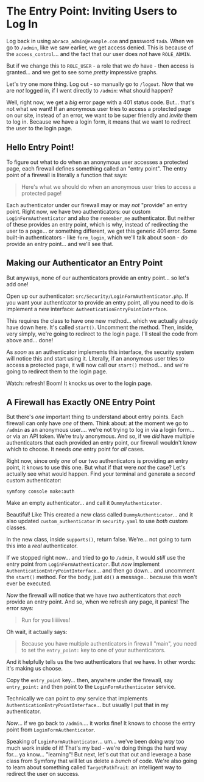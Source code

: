 # The Entry Point: Inviting Users to Log In

Log back in using `abraca_admin@example.com` and password `tada`. When we go to
`/admin`, like we saw earlier, we get access denied. This is because of the
`access_control`... and the fact that our user does *not* have `ROLE_ADMIN`.

But if we change this to `ROLE_USER` - a role that we *do* have - then access is
granted... and we get to see some *pretty* impressive graphs.

Let's try one more thing. Log out - so manually go to `/logout`. Now that we are
*not* logged in, if I went directly to `/admin`: what should happen?

Well, right now, we get a *big* error page with a 401 status code. But... that's
not what we want! If an anonymous user tries to access a protected page on our site,
instead of an error, we want to be super friendly and *invite* them to log in.
Because we have a login form, it means that we want to redirect the user to the
login page.

## Hello Entry Point!

To figure out what to do when an anonymous user accesses a protected page, each
firewall defines something called an "entry point". The entry point of a firewall
is literally a function that says:

> Here's what we should do when an anonymous user tries to access a protected page!

Each authenticator under our firewall may or may *not* "provide" an entry point.
Right now, we have two authenticators: our custom `LoginFormAuthenticator` and
also the `remember_me` authenticator. But neither of these provides an entry point,
which is why, instead of redirecting the user to a page... or something different,
we get this generic 401 error. Some built-in authenticators - like `form_login`, which
we'll talk about soon - *do* provide an entry point... and we'll see that.

## Making our Authenticator an Entry Point

But anyways, none of our authenticators provide an entry point... so let's add one!

Open up our authenticator: `src/Security/LoginFormAuthenticator.php`. If you want
your authenticator to provide an entry point, all you need to do is implement a new
interface: `AuthenticationEntryPointInterface`.

This requires the class to have one new method... which we actually already have
down here. It's called `start()`. Uncomment the method. Then, inside, very simply,
we're going to redirect to the login page. I'll steal the code from above and...
done!

As *soon* as an authenticator implements this interface, the security system will
notice this and start using it. Literally, if an anonymous user tries to access a
protected page, it will now call our `start()` method... and we're going to redirect
them to the login page.

Watch: refresh! Boom! It knocks us over to the login page.

## A Firewall has Exactly ONE Entry Point

But there's *one* important thing to understand about entry points. Each firewall
can only have *one* of them. Think about: at the moment we go to `/admin` as
an anonymous user.... we're not trying to log in via a login form... or via an
API token. We're truly anonymous. And so, if we *did* have multiple authenticators
that each provided an entry point, our firewall wouldn't know which to choose. It
needs *one* entry point for *all* cases.

Right now, since only *one* of our two authenticators is providing an entry point,
it knows to use this one. But what if that were *not* the case? Let's actually see
what would happen. Find your terminal and generate a *second* custom authenticator:

```terminal
symfony console make:auth
```

Make an empty authenticator... and call it `DummyAuthenticator`.

Beautiful! Like This created a new class called `DummyAuthenticator`...
and it also updated `custom_authenticator` in `security.yaml` to use *both* custom
classes.

In the new class, inside `supports()`, return false. We're... not going to turn
this into a *real* authenticator.

If we stopped right now... and tried to go to `/admin`, it would *still* use the
entry point from `LoginFormAuthenticator`. But *now* implement
`AuthenticationEntryPointInterface`... and then go down... and uncomment the
`start()` method. For the body, just `dd()` a message... because this won't ever
be executed.

*Now* the firewall will notice that we have *two* authenticators that
*each* provide an entry point. And so, when we refresh any page, it panics!
The error says:

> Run for you liiiiives!

Oh wait, it actually says:

> Because you have multiple authenticators in firewall "main", you need to set the
> `entry_point:` key to one of your authenticators.

And it helpfully tells us the two authenticators that we have. In other words:
it's making us choose.

Copy the `entry_point` key... then, anywhere under the firewall, say
`entry_point:` and then point to the `LoginFormAuthenticator` service.

Technically we can point to *any* service that implements
`AuthenticationEntryPointInterface`... but usually I put that in my authenticator.

*Now*... if we go back to `/admin`.... it works fine! It knows to choose the entry
point from `LoginFormAuthenticator`.

Speaking of `LoginFormAuthenticator`... um... we've been doing *way* too much
work inside of it! That's my bad - we're doing things the hard way for... ya know...
"learning"! But next, let's cut that out and leverage a base class from Symfony
that will let us delete a *bunch* of code. We're also going to learn about
something called `TargetPathTrait`: an intelligent way to redirect the user on
success.
